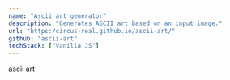 ```yaml
---
name: "Ascii art generator"
description: "Generates ASCII art based on an input image."
url: "https:/circus-real.github.io/ascii-art/"
github: "ascii-art"
techStack: ["Vanilla JS"]
---
```


ascii art
